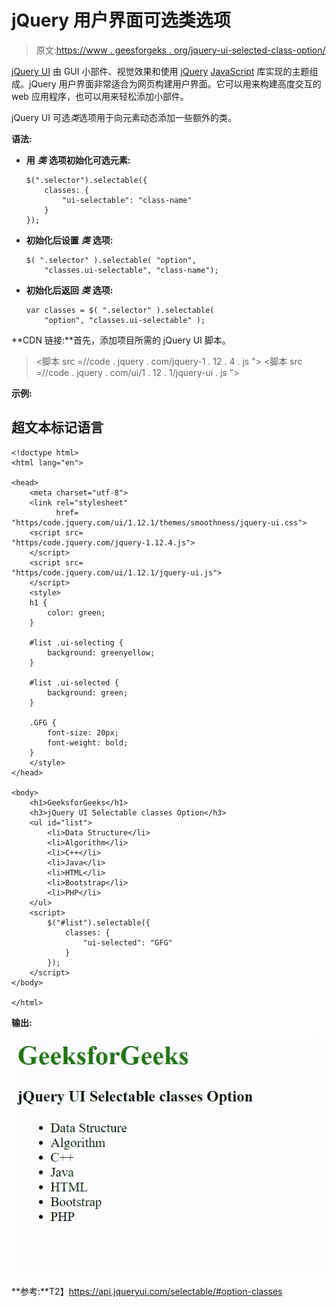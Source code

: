 # jQuery 用户界面可选类选项

> 原文:[https://www . geesforgeks . org/jquery-ui-selected-class-option/](https://www.geeksforgeeks.org/jquery-ui-selectable-classes-option/)

[jQuery UI](https://www.geeksforgeeks.org/jquery-ui-introduction/) 由 GUI 小部件、视觉效果和使用 [jQuery](https://www.geeksforgeeks.org/jquery-tutorials/) [JavaScript](https://www.geeksforgeeks.org/javascript-tutorial/) 库实现的主题组成。jQuery 用户界面非常适合为网页构建用户界面。它可以用来构建高度交互的 web 应用程序，也可以用来轻松添加小部件。

jQuery UI 可选*类*选项用于向元素动态添加一些额外的类。

**语法:**

*   **用** ***类*** **选项初始化可选元素:**

    ```
    $(".selector").selectable({
        classes: {
            "ui-selectable": "class-name"
        }
    });
    ```

*   **初始化后设置** ***类*** **选项:**

    ```
    $( ".selector" ).selectable( "option", 
        "classes.ui-selectable", "class-name");
    ```

*   **初始化后返回** ***类*** **选项:**

    ```
    var classes = $( ".selector" ).selectable(
        "option", "classes.ui-selectable" );
    ```

**CDN 链接:**首先，添加项目所需的 jQuery UI 脚本。

> <link rel="”stylesheet”" href="”//code.jquery.com/ui/1.12.1/themes/smoothness/jquery-ui.css”">
> <脚本 src =//code . jquery . com/jquery-1 . 12 . 4 . js "></脚本>
> <脚本 src =//code . jquery . com/ui/1 . 12 . 1/jquery-ui . js "></脚本>

**示例:**

## 超文本标记语言

```
<!doctype html>
<html lang="en">

<head>
    <meta charset="utf-8">
    <link rel="stylesheet" 
          href=
"https/code.jquery.com/ui/1.12.1/themes/smoothness/jquery-ui.css">
    <script src=
"https/code.jquery.com/jquery-1.12.4.js">
    </script>
    <script src=
"https/code.jquery.com/ui/1.12.1/jquery-ui.js">
    </script>
    <style>
    h1 {
        color: green;
    }

    #list .ui-selecting {
        background: greenyellow;
    }

    #list .ui-selected {
        background: green;
    }

    .GFG {
        font-size: 20px;
        font-weight: bold;
    }
    </style>
</head>

<body>
    <h1>GeeksforGeeks</h1>
    <h3>jQuery UI Selectable classes Option</h3>
    <ul id="list">
        <li>Data Structure</li>
        <li>Algorithm</li>
        <li>C++</li>
        <li>Java</li>
        <li>HTML</li>
        <li>Bootstrap</li>
        <li>PHP</li>
    </ul>
    <script>
        $("#list").selectable({
            classes: {
                "ui-selected": "GFG"
            }
        });
    </script>
</body>

</html>
```

**输出:**

![Selectable classes Option](img/18b9b6f05cde007ad9aea77336fe9d86.png)

**参考:**T2】https://api.jqueryui.com/selectable/#option-classes